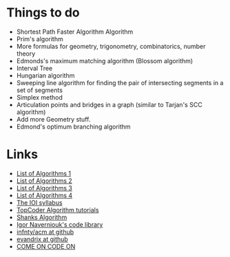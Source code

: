 Things to do
============

* Shortest Path Faster Algorithm Algorithm
* Prim's algorithm
* More formulas for geometry, trigonometry, сombinatorics, number theory
* Edmonds's maximum matching algorithm (Blossom algorithm)
* Interval Tree
* Hungarian algorithm
* Sweeping line algorithm for finding the pair of intersecting segments in a set of segments
* Simplex method
* Articulation points and bridges in a graph (similar to Tarjan's SCC algorithm)
* Add more Geometry stuff.
* Edmond's optimum branching algorithm

Links
=====

* [List of Algorithms 1](http://translate.google.com/translate?prev=hp&hl=en&js=y&u=http%3A%2F%2Finfoarena.ro%2Ftraining-path&sl=ro&tl=en&history_state0=)
* [List of Algorithms 2](http://translate.googleusercontent.com/translate_c?depth=1&hl=en&prev=hp&rurl=translate.google.com&sl=ro&tl=en&twu=1&u=http://www.scribd.com/doc/58361421/Programming-Camp-Syllabus&usg=ALkJrhhoVa_NFY8wuM547awYV-fnA3Pi8w)
* [List of Algorithms 3](http://translate.google.com/translate?sl=auto&tl=en&js=n&prev=_t&hl=en&ie=UTF-8&eotf=1&u=http%3A%2F%2Fe-maxx.ru%2Falgo%2F&act=url)
* [List of Algorithms 4](http://wcipeg.com/wiki/Special:AllPages)
* [The IOI syllabus](http://people.ksp.sk/~misof//ioi-syllabus/)
* [TopCoder Algorithm tutorials](http://community.topcoder.com/tc?module=Static&d1=tutorials&d2=lineSweep)
* [Shanks Algorithm](http://en.wikipedia.org/wiki/Tonelli%E2%80%93Shanks_algorithm)
* [Igor Naverniouk's code library](http://shygypsy.com/tools/)
* [infnty/acm at github](https://github.com/infnty/acm/tree/master/lib)
* [evandrix at github](https://github.com/evandrix/codejam/tree/master/lib)
* [COME ON CODE ON](http://comeoncodeon.wordpress.com/)
